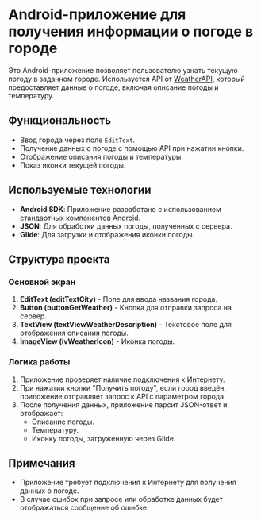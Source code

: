 # Android-приложение для получения информации о погоде в городе

Это Android-приложение позволяет пользователю узнать текущую погоду в заданном городе. Используется API от [WeatherAPI](https://weatherapi.com/), который предоставляет данные о погоде, включая описание погоды и температуру.

## Функциональность
- Ввод города через поле `EditText`.
- Получение данных о погоде с помощью API при нажатии кнопки.
- Отображение описания погоды и температуры.
- Показ иконки текущей погоды.

## Используемые технологии
- **Android SDK**: Приложение разработано с использованием стандартных компонентов Android.
- **JSON**: Для обработки данных погоды, полученных с сервера.
- **Glide**: Для загрузки и отображения иконки погоды.

## Структура проекта
### Основной экран
1. **EditText (editTextCity)** - Поле для ввода названия города.
2. **Button (buttonGetWeather)** - Кнопка для отправки запроса на сервер.
3. **TextView (textViewWeatherDescription)** - Текстовое поле для отображения описания погоды.
4. **ImageView (ivWeatherIcon)** - Иконка погоды.

### Логика работы
1. Приложение проверяет наличие подключения к Интернету.
2. При нажатии кнопки "Получить погоду", если город введён, приложение отправляет запрос к API с параметром города.
3. После получения данных, приложение парсит JSON-ответ и отображает:
   - Описание погоды.
   - Температуру.
   - Иконку погоды, загруженную через Glide.


## Примечания
- Приложение требует подключения к Интернету для получения данных о погоде.
- В случае ошибок при запросе или обработке данных будет отображаться сообщение об ошибке.



